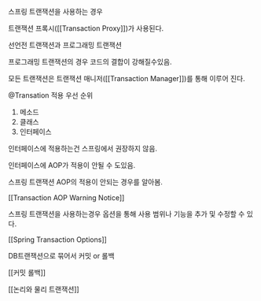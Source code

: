 
스프링 트랜잭션을 사용하는 경우

트랜잭션 프록시([[Transaction Proxy]])가 사용된다.

선언전 트랜잭션과 프로그래밍 트랜잭션

프로그래밍 트랜잭션의 경우 코드의 결합이 강해질수있음.

모든 트랜잭션은 트랜잭션 매니저([[Transaction Manager]])를 통해 이루어 진다.
 
 @Transation 적용 우선 순위
 1. 메소드
 2. 클래스
 3. 인터페이스

인터페이스에 적용하는건 스프링에서 권장하지 않음.

인터페이스에 AOP가 적용이 안될 수 도있음.

스프링 트랜잭션 AOP의 적용이 안되는 경우를 알아봄.

[[Transaction AOP Warning Notice]]

스프링 트랜잭션을 사용하는경우 옵션을 통해 사용 범위나 기능을 추가 및 수정할 수 있다.

[[Spring Transaction Options]]

DB트랜잭션으로 묶어서 커밋 or 롤백

[[커밋 롤백]]

[[논리와 물리 트랜잭션]]
